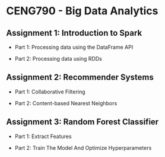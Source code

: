 # CENG790 - Big Data Analytics

## Assignment 1: Introduction to Spark

- Part 1: Processing data using the DataFrame API

- Part 2: Processing data using RDDs

## Assignment 2: Recommender Systems

- Part 1: Collaborative Filtering

- Part 2: Content-based Nearest Neighbors

## Assignment 3: Random Forest Classifier

- Part 1: Extract Features

- Part 2: Train The Model And Optimize Hyperparameters
